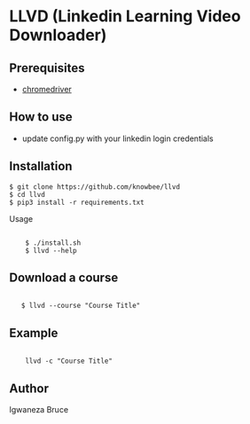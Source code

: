 # LLVD (Linkedin Learning Video Downloader)

## Prerequisites

- [chromedriver](https://www.kenst.com/2019/02/installing-chromedriver-on-windows/)

## How to use

- update config.py with your linkedin login credentials

## Installation

    $ git clone https://github.com/knowbee/llvd
    $ cd llvd
    $ pip3 install -r requirements.txt

Usage

```cli

    $ ./install.sh
    $ llvd --help
```

## Download a course

```cli

   $ llvd --course "Course Title"

```

## Example

```cli

    llvd -c "Course Title"

```

## Author

Igwaneza Bruce
